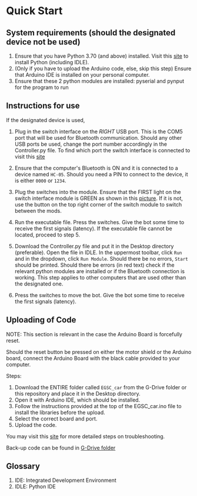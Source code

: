 # Quick Start

## System requirements (should the designated device not be used)
1. Ensure that you have Python 3.70 (and above) installed. Visit this [site](https://www.python.org/downloads/release/python-370/) to install Python (including IDLE).
2. (Only if you have to upload the Arduino code, else, skip this step) Ensure that Arduino IDE is installed on your personal computer.
3. Ensure that these 2 python modules are installed: pyserial and pynput for the program to run


## Instructions for use


 If the designated device is used,


1. Plug in the switch interface on the *RIGHT* USB port. This is the COM5 port that will be used for Bluetooth communication. Should any other USB ports be used, change the port number accordingly in the Controller.py file. To find which port the switch interface is connected to visit this [site](https://help.fleetmon.com/en/articles/2010900-how-do-i-get-my-com-port-number-windows)


2. Ensure that the computer's Bluetooth is ON and it is connected to a device named `HC-05`. Should you need a PIN to connect to the device, it is either `0000` or `1234`.


3. Plug the switches into the module. Ensure that the FIRST light on the switch interface module is GREEN as shown in this [picture](https://github.com/T-Wan-Lin/Switch-Enabled-Toys/blob/docs/docs/pictures/Switch%20Interface.jpg). If it is not, use the button on the top right corner of the switch module to switch between the mods.

4. Run the executable file. Press the switches. Give the bot some time to receive the first signals (latency). If the executable file cannot be located, proceed to step 5.


5. Download the Controller.py file and put it in the Desktop directory (preferable). Open the file in IDLE. In the uppermost toolbar, click `Run` and in the dropdown, click `Run Module`. Should there be no errors, `Start` should be printed. Should there be errors (in red text) check if the relevant python modules are installed or if the Bluetooth connection is working. This step applies to other computers that are used other than the designated one.

6. Press the switches to move the bot. Give the bot some time to receive the first signals (latency).



## Uploading of Code 

NOTE: This section is relevant in the case the Arduino Board is forcefully reset.


Should the reset button be pressed on either the motor shield or the Arduino board, connect the Arduino Board with the black cable provided to your computer. 


Steps: 

1. Download the ENTIRE folder called `EGSC_car` from the G-Drive folder or this repository and place it in the Desktop directory.
2. Open it with Arduino IDE, which should be installed.
3. Follow the instructions provided at the top of the EGSC_car.ino file to install the libraries before the upload.
4. Select the correct board and port.
5. Upload the code. 

You may visit this [site](https://support.arduino.cc/hc/en-us/articles/4733418441116-Upload-a-sketch-in-Arduino-IDE) for more detailed steps on troubleshooting.


Back-up code can be found in [G-Drive folder](https://drive.google.com/drive/folders/1xDtzrKRc55RQwkxslrCCrbxYAzH-E_bL?usp=sharing)


## Glossary
1. IDE: Integrated Development Environment
2. IDLE: Python IDE

